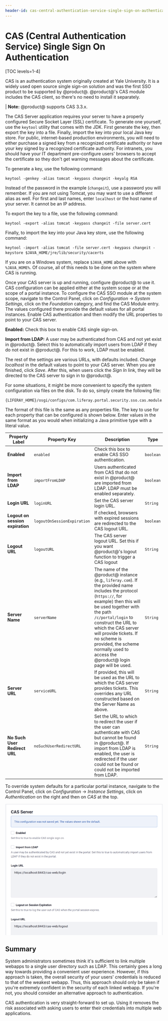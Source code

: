 ```yaml
---
header-id: cas-central-authentication-service-single-sign-on-authentication
---
```


# CAS (Central Authentication Service) Single Sign On Authentication

[TOC levels=1-4]

CAS is an authentication system originally created at Yale University. It is a
widely used open source single sign-on solution and was the first SSO product to
be supported by @product@. @product@'s CAS module includes the CAS client, so
there's no need to install it separately.

| **Note:** @product@ supports CAS 3.3.x.

The CAS Server application requires your server to have a properly configured
Secure Socket Layer (SSL) certificate. To generate one yourself, use the
`keytool` utility that comes with the JDK. First generate the key, then export
the key into a file. Finally, import the key into your local Java key store. For
public, internet-based production environments, you will need to either purchase
a signed key from a recognized certificate authority or have your key signed by
a recognized certificate authority. For intranets, you should have your IT
department pre-configure users' browsers to accept the certificate so they don't
get warning messages about the certificate.

To generate a key, use the following command:

    keytool -genkey -alias tomcat -keypass changeit -keyalg RSA

Instead of the password in the example (`changeit`), use a password you will
remember. If you are not using Tomcat, you may want to use a different alias as
well. For first and last names, enter `localhost` or the host name of your
server. It cannot be an IP address.

To export the key to a file, use the following command:

    keytool -export -alias tomcat -keypass changeit -file server.cert

Finally, to import the key into your Java key store, use the following command:

    keytool -import -alias tomcat -file server.cert -keypass changeit -keystore $JAVA_HOME/jre/lib/security/cacerts

If you are on a Windows system, replace `$JAVA_HOME` above with `%JAVA_HOME%`.
Of course, all of this needs to be done on the system where CAS is running.

Once your CAS server is up and running, configure @product@ to use it.
CAS configuration can be applied either at the system scope or at the scope of
a portal instance. To configure the CAS SSO module at the system scope,
navigate to the Control Panel, click on *Configuration* &rarr; *System Settings*, click
on the *Foundation* category, and find the CAS Module entry. The values configured
there provide the default values for all portal instances. Enable CAS
authentication and then modify the URL properties to point to your CAS server.

**Enabled:** Check this box to enable CAS single sign-on.

**Import from LDAP:** A user may be authenticated from CAS and not yet exist in
@product@. Select this to automatically import users from LDAP if they do not
exist in @product@. For this to work, LDAP must be enabled.

The rest of the settings are various URLs, with defaults included. Change
*localhost* in the default values to point to your CAS server. When you are
finished, click *Save*. After this, when users click the *Sign In* link, they
will be directed to the CAS server to sign in to @product@.

For some situations, it might be more convenient to specify the system
configuration via files on the disk. To do so, simply create the following
file:

    {LIFERAY_HOME}/osgi/configs/com.liferay.portal.security.sso.cas.module.configuration.CASConfiguration.cfg

The format of this file is the same as any properties file. The key to use for
each property that can be configured is shown below. Enter values in the same
format as you would when initializing a Java primitive type with a literal
value.

Property Label | Property Key | Description | Type
----- | ----- | ----- | -----
**Enabled** | `enabled` | Check this box to enable CAS SSO authentication. | `boolean`
**Import from LDAP** | `importFromLDAP` | Users authenticated from CAS that do not exist in @product@ are imported from LDAP. LDAP must be enabled separately. | `boolean`
**Login URL** | `loginURL` | Set the CAS server login URL. | `String`
**Logout on session expiration** | `logoutOnSessionExpiration` | If checked, browsers with expired sessions are redirected to the CAS logout URL. | `boolean`
**Logout URL** | `logoutURL` | The CAS server logout URL. Set this if you want @product@'s logout function to trigger a CAS logout | `String`
**Server Name** | `serverName` | The name of the @product@ instance (e.g., `liferay.com`). If the provided name includes the protocol (`https://`, for example) then this will be used together with the path `/c/portal/login` to construct the URL to which the CAS server will provide tickets. If no scheme is provided, the scheme normally used to access the @product@ login page will be used. | `String`
**Server URL** | `serviceURL` | If provided, this will be used as the URL to which the CAS server provides tickets. This overrides any URL constructed based on the Server Name as above. | `String`
**No Such User Redirect URL** | `noSuchUserRedirectURL` | Set the URL to which to redirect the user if the user can authenticate with CAS but cannot be found in @product@. If import from LDAP is enabled, the user is redirected if the user could not be found or could not be imported from LDAP. | `String`

To override system defaults for a particular portal instance, navigate to the
Control Panel, click on *Configuration* &rarr; *Instance Settings*, click on
*Authentication* on the right and then on *CAS* at the top.

![Figure 1 shows the CAS tab on the Instance Setting's Authentication section before configuration.](../../../images/cas-control-panel-ce.png)

## Summary

System administrators sometimes think it's sufficient to link multiple webapps
to a single user directory such as LDAP. This certainly goes a long way towards
providing a convenient user experience. However, if this approach is taken, the
overall security of your users' credentials is reduced to that of the weakest
webapp. Thus, this approach should only be taken if you're extremely confident
in the security of each linked webapp. If you're not, you should consider an
alternative approach to authentication.

CAS authentication is very straight-forward to set up. Using it removes the
risk associated with asking users to enter their credentials into multiple web
applications.
